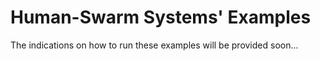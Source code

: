 # Human-Swarm Systems' Examples

The indications on how to run these examples will be provided soon...
